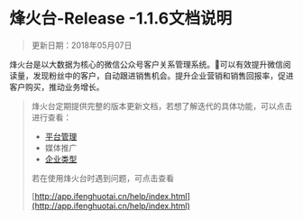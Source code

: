# 烽火台-Release -1.1.6文档说明

> 更新日期：2018年05月07日

烽火台是以大数据为核心的微信公众号客户关系管理系统。可以有效提升微信阅读量，发现粉丝中的客户，自动跟进销售机会。提升企业营销和销售回报率，促进客户购买，推动业务增长。

> 烽火台定期提供完整的版本更新文档，若想了解迭代的具体功能，可以点击进行查看：
>
> * [平台管理](ping-tai-guan-li/qi-ye-lei-xing.md)
> * 媒体推广
> * [企业类型](ping-tai-guan-li/qi-ye-lei-xing.md)
>
> 若在使用烽火台时遇到问题，可点击查看
>
> [http://app.ifenghuotai.cn/help/index.html](http://app.ifenghuotai.cn/help/index.html)



